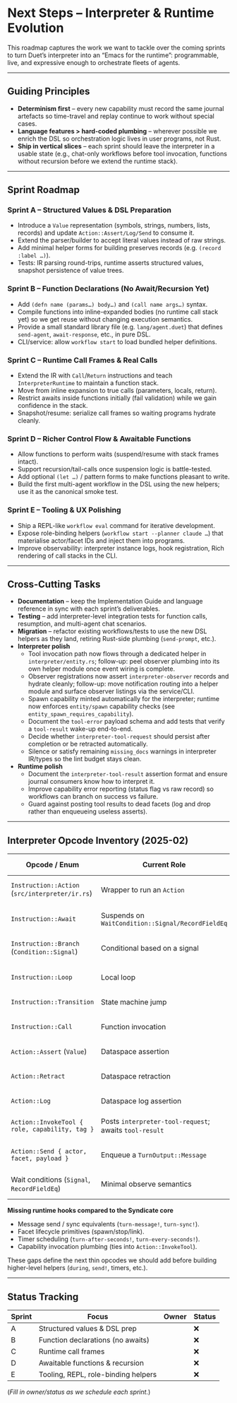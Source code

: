 # Next Steps – Interpreter & Runtime Evolution

This roadmap captures the work we want to tackle over the coming sprints to
turn Duet’s interpreter into an “Emacs for the runtime”: programmable, live,
and expressive enough to orchestrate fleets of agents.

---

## Guiding Principles

- **Determinism first** – every new capability must record the same journal
  artefacts so time-travel and replay continue to work without special cases.
- **Language features > hard-coded plumbing** – wherever possible we enrich the
  DSL so orchestration logic lives in user programs, not Rust.
- **Ship in vertical slices** – each sprint should leave the interpreter in a
  usable state (e.g., chat-only workflows before tool invocation, functions
  without recursion before we extend the runtime stack).

---

## Sprint Roadmap

### Sprint A – Structured Values & DSL Preparation
- Introduce a `Value` representation (symbols, strings, numbers, lists,
  records) and update `Action::Assert/Log/Send` to consume it.
- Extend the parser/builder to accept literal values instead of raw strings.
- Add minimal helper forms for building preserves records (e.g. `(record :label …)`).
- Tests: IR parsing round-trips, runtime asserts structured values, snapshot
  persistence of value trees.

### Sprint B – Function Declarations (No Await/Recursion Yet)
- Add `(defn name (params…) body…)` and `(call name args…)` syntax.
- Compile functions into inline-expanded bodies (no runtime call stack yet) so
  we get reuse without changing execution semantics.
- Provide a small standard library file (e.g. `lang/agent.duet`) that defines
  `send-agent`, `await-response`, etc., in pure DSL.
- CLI/service: allow `workflow start` to load bundled helper definitions.

### Sprint C – Runtime Call Frames & Real Calls
- Extend the IR with `Call`/`Return` instructions and teach
  `InterpreterRuntime` to maintain a function stack.
- Move from inline expansion to true calls (parameters, locals, return).
- Restrict awaits inside functions initially (fail validation) while we gain
  confidence in the stack.
- Snapshot/resume: serialize call frames so waiting programs hydrate cleanly.

### Sprint D – Richer Control Flow & Awaitable Functions
- Allow functions to perform waits (suspend/resume with stack frames intact).
- Support recursion/tail-calls once suspension logic is battle-tested.
- Add optional `(let …)` / pattern forms to make functions pleasant to write.
- Build the first multi-agent workflow in the DSL using the new helpers; use it
  as the canonical smoke test.

### Sprint E – Tooling & UX Polishing
- Ship a REPL-like `workflow eval` command for iterative development.
- Expose role-binding helpers (`workflow start --planner claude …`) that
  materialise actor/facet IDs and inject them into programs.
- Improve observability: interpreter instance logs, hook registration, Rich
  rendering of call stacks in the CLI.

---

## Cross-Cutting Tasks

- **Documentation** – keep the Implementation Guide and language reference in
  sync with each sprint’s deliverables.
- **Testing** – add interpreter-level integration tests for function calls,
  resumption, and multi-agent chat scenarios.
- **Migration** – refactor existing workflows/tests to use the new DSL helpers
  as they land, retiring Rust-side plumbing (`send-prompt`, etc.).
- **Interpreter polish**
  - Tool invocation path now flows through a dedicated helper in `interpreter/entity.rs`; follow-up: peel observer plumbing into its own helper module once event wiring is complete.
  - Observer registrations now assert `interpreter-observer` records and hydrate cleanly; follow-up: move notification routing into a helper module and surface observer listings via the service/CLI.
  - Spawn capability minted automatically for the interpreter; runtime now enforces `entity/spawn` capability checks (see `entity_spawn_requires_capability`).
  - Document the `tool-error` payload schema and add tests that verify a `tool-result` wake-up end-to-end.
  - Decide whether `interpreter-tool-request` should persist after completion or be retracted automatically.
  - Silence or satisfy remaining `missing_docs` warnings in interpreter IR/types so the lint budget stays clean.
- **Runtime polish**
  - Document the `interpreter-tool-result` assertion format and ensure journal consumers know how to interpret it.
  - Improve capability error reporting (status flag vs raw record) so workflows can branch on success vs failure.
  - Guard against posting tool results to dead facets (log and drop rather than enqueueing useless asserts).

---

## Interpreter Opcode Inventory (2025-02)

| Opcode / Enum                                    | Current Role                                        | Notes & Alignment w/ Syndicate Primitives |
|--------------------------------------------------|------------------------------------------------------|-------------------------------------------|
| `Instruction::Action` (`src/interpreter/ir.rs`)  | Wrapper to run an `Action`                           | Good fit for “turn-assert!/message!” style effects. |
| `Instruction::Await`                             | Suspends on `WaitCondition::Signal/RecordFieldEq`    | Maps to dataspace observe; no support yet for richer patterns. |
| `Instruction::Branch` (`Condition::Signal`)      | Conditional based on a signal                        | Overlaps with `await` + manual state; consider library helper instead. |
| `Instruction::Loop`                              | Local loop                                            | Pure control-flow; keep, but ensure library forms prefer higher-level combinators. |
| `Instruction::Transition`                        | State machine jump                                    | Core primitive analogous to Syndicate state transitions. |
| `Instruction::Call`                              | Function invocation                                   | Runtime supports stack frames; aligns with Scheme-style functions. |
| `Action::Assert` (`Value`)                       | Dataspace assertion                                   | Direct match for `turn-assert!`. |
| `Action::Retract`                                | Dataspace retraction                                  | Implemented by tracking assertion handles; mirrors `turn-retract!`. |
| `Action::Log`                                    | Dataspace log assertion                               | OK; library helper can expose `log`. |
| `Action::InvokeTool { role, capability, tag }`   | Posts `interpreter-tool-request`; awaits `tool-result` | External broker must consume request and call `Control::invoke_capability`. |
| `Action::Send { actor, facet, payload }`         | Enqueue a `TurnOutput::Message`                        | New primitive; mirrors `turn-message!` and underpins future `send!` helper. |
| Wait conditions (`Signal`, `RecordFieldEq`)      | Minimal observe semantics                             | Need richer pattern DSL inspired by Syndicate’s captures. |

**Missing runtime hooks compared to the Syndicate core**

- Message send / sync equivalents (`turn-message!`, `turn-sync!`).
- Facet lifecycle primitives (spawn/stop/link).
- Timer scheduling (`turn-after-seconds!`, `turn-every-seconds!`).
- Capability invocation plumbing (ties into `Action::InvokeTool`).

These gaps define the next thin opcodes we should add before building higher-level helpers (`during`, `send!`, timers, etc.).

---

## Status Tracking

| Sprint | Focus                                | Owner | Status |
|--------|--------------------------------------|-------|--------|
| A      | Structured values & DSL prep         |       | ❌     |
| B      | Function declarations (no awaits)    |       | ❌     |
| C      | Runtime call frames                  |       | ❌     |
| D      | Awaitable functions & recursion      |       | ❌     |
| E      | Tooling, REPL, role-binding helpers  |       | ❌     |

(*Fill in owner/status as we schedule each sprint.*)
